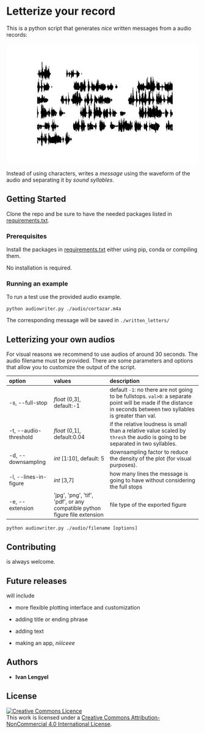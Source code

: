 # Letterize your record

This is a python script that generates *nice* written messages from a audio records:

![Alt text](./written_letters/cortazar.jpg?raw=true "Title")

Instead of using characters, writes a *message* using the waveform of the audio and separating it by *sound syllables*.

## Getting Started

Clone the repo and be sure to have the needed packages listed in [requirements.txt](requirements.txt).

<!-- These instructions will get you a copy of the project up and running on your local machine for development and testing purposes. See deployment for notes on how to deploy the project on a live system. -->





### Prerequisites

Install the packages in [requirements.txt](requirements.txt) either using pip, conda or compiling them.

No installation is required.

### Running an example

To run a test use the provided audio example.

```
python audiowriter.py ./audio/cortazar.m4a
```

The corresponding message will be saved in `./written_letters/`

## Letterizing your own audios

For visual reasons we recommend to use audios of around 30 seconds.
The audio filename must be provided.
There are some parameters and options that allow you to customize the output of the script.

| option | values | description |
| :---         |     :---        |     :---     |
| -s, --full-stop  | *float* (0,3], default:-1     | default `-1`: no there are not going to be fullstops. `val>0`: a separate point will be made if the distance in seconds between two syllables is greater than val.  |
| -t, --audio-threshold     | *float* (0,1], default:0.04      | if the relative loudness is small than a relative value scaled by `thresh` the audio is going to be separated in two syllables.      |
| -d, --downsampling    | *int* [1:10], default: 5       | downsampling factor to reduce the density of the plot (for visual purposes).     |
| -l, --lines-in-figure     | *int* [3,7]       | how many lines the message is going to have without considering the full stops      |
| -e, --extension     | 'jpg', 'png', 'tif', 'pdf', or any compatible python figure file extension       | file type of the exported figure      |


```
python audiowriter.py ./audio/filename [options]
```



## Contributing

is always welcome.

## Future releases
will include

* more flexible plotting interface and customization

* adding title or ending phrase

* adding text

* making an app, *niiiceee*



## Authors

* **Ivan Lengyel**


## License

<a rel="license" href="http://creativecommons.org/licenses/by-nc/4.0/"><img alt="Creative Commons Licence" style="border-width:0" src="https://i.creativecommons.org/l/by-nc/4.0/80x15.png" /></a><br />This work is licensed under a <a rel="license" href="http://creativecommons.org/licenses/by-nc/4.0/">Creative Commons Attribution-NonCommercial 4.0 International License</a>.
